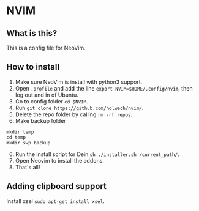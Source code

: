 # NVIM
## What is this?
This is a config file for NeoVim.

## How to install
1. Make sure NeoVim is install with python3 support.
2. Open `.profile` and add the line `export NVIM=$HOME/.config/nvim`, then log out and in of Ubuntu.
3. Go to config folder `cd $NVIM`.
3. Run `git clone https://github.com/holwech/nvim/`.
4. Delete the repo folder by calling `rm -rf repos`.
5. Make backup folder
```
mkdir temp
cd temp
mkdir swp backup
```
6. Run the install script for Dein `sh ./installer.sh /current_path/`.
7. Open Neovim to install the addons.
8. That's all!

## Adding clipboard support
Install xsel `sudo apt-get install xsel`.
